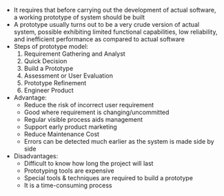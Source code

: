 - It requires that before carrying out the development of actual software, a working prototype of system should be built
- A prototype usually turns out to be a very crude version of actual system, possible exhibiting limited functional capabilities, low reliability, and inefficient performance as compared to actual software
- Steps of prototype model:
	1. Requirement Gathering and Analyst
	2. Quick Decision
	3. Build a Prototype
	4. Assessment or User Evaluation
	5. Prototype Refinement
	6. Engineer Product
- Advantage:
	- Reduce the risk of incorrect user requirement
	- Good where requirement is changing/uncommitted
	- Regular visible process aids management
	- Support early product marketing
	- Reduce Maintenance Cost
	- Errors can be detected much earlier as the system is made side by side
- Disadvantages:
	- Difficult to know how long the project will last
	- Prototyping tools are expensive
	- Special tools & techniques are required to build a prototype
	- It is a time-consuming process
